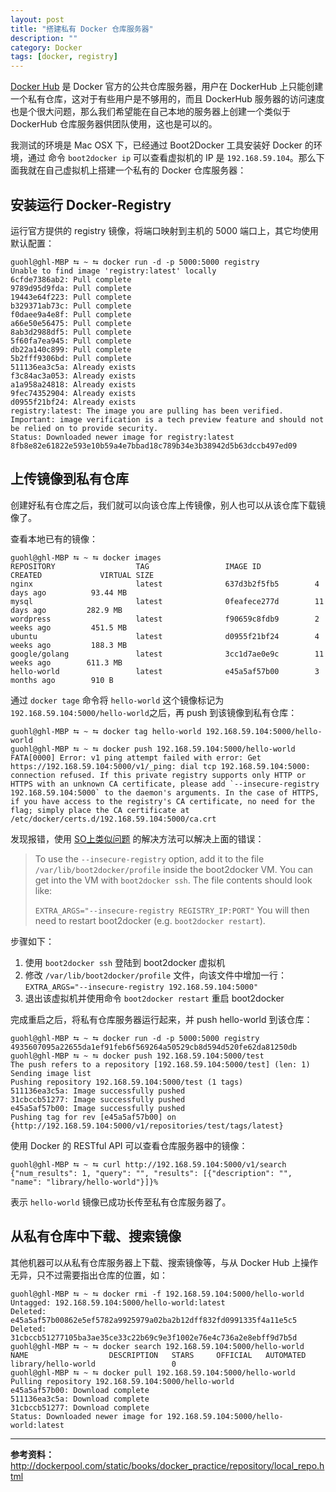 ```yaml
---
layout: post
title: "搭建私有 Docker 仓库服务器"
description: ""
category: Docker
tags: [docker, registry]
---
```



[Docker Hub](https://hub.docker.com) 是 Docker 官方的公共仓库服务器，用户在 DockerHub 上只能创建一个私有仓库，这对于有些用户是不够用的，而且 DockerHub 服务器的访问速度也是个很大问题，那么我们希望能在自己本地的服务器上创建一个类似于 DockerHub 仓库服务器供团队使用，这也是可以的。

我测试的环境是 Mac OSX 下，已经通过 Boot2Docker 工具安装好 Docker 的环境，通过 命令 `boot2docker ip` 可以查看虚拟机的 IP 是 `192.168.59.104`。那么下面我就在自己虚拟机上搭建一个私有的 Docker 仓库服务器：

## 安装运行 Docker-Registry

运行官方提供的 registry 镜像，将端口映射到主机的 5000 端口上，其它均使用默认配置：

```
guohl@ghl-MBP ⮀ ~ ⮀ docker run -d -p 5000:5000 registry
Unable to find image 'registry:latest' locally
6cfde7386ab2: Pull complete
9789d95d9fda: Pull complete
19443e64f223: Pull complete
b329371ab73c: Pull complete
f0daee9a4e8f: Pull complete
a66e50e56475: Pull complete
8ab3d2988df5: Pull complete
5f60fa7ea945: Pull complete
db22a140c899: Pull complete
5b2fff9306bd: Pull complete
511136ea3c5a: Already exists
f3c84ac3a053: Already exists
a1a958a24818: Already exists
9fec74352904: Already exists
d0955f21bf24: Already exists
registry:latest: The image you are pulling has been verified. Important: image verification is a tech preview feature and should not be relied on to provide security.
Status: Downloaded newer image for registry:latest
8fb8e82e61822e593e10b59a4e7bbad18c789b34e3b38942d5b63dccb497ed09
```

## 上传镜像到私有仓库

创建好私有仓库之后，我们就可以向该仓库上传镜像，别人也可以从该仓库下载镜像了。

查看本地已有的镜像：

```
guohl@ghl-MBP ⮀ ~ ⮀ docker images
REPOSITORY                  TAG                 IMAGE ID            CREATED             VIRTUAL SIZE
nginx                       latest              637d3b2f5fb5        4 days ago          93.44 MB
mysql                       latest              0feafece277d        11 days ago         282.9 MB
wordpress                   latest              f90659c8fdb9        2 weeks ago         451.5 MB
ubuntu                      latest              d0955f21bf24        4 weeks ago         188.3 MB
google/golang               latest              3cc1d7ae0e9c        11 weeks ago        611.3 MB
hello-world                 latest              e45a5af57b00        3 months ago        910 B
```

通过 `docker tage` 命令将 `hello-world` 这个镜像标记为 `192.168.59.104:5000/hello-world`之后，再 push 到该镜像到私有仓库：

```
guohl@ghl-MBP ⮀ ~ ⮀ docker tag hello-world 192.168.59.104:5000/hello-world
guohl@ghl-MBP ⮀ ~ ⮀ docker push 192.168.59.104:5000/hello-world
FATA[0000] Error: v1 ping attempt failed with error: Get https://192.168.59.104:5000/v1/_ping: dial tcp 192.168.59.104:5000: connection refused. If this private registry supports only HTTP or HTTPS with an unknown CA certificate, please add `--insecure-registry 192.168.59.104:5000` to the daemon's arguments. In the case of HTTPS, if you have access to the registry's CA certificate, no need for the flag; simply place the CA certificate at /etc/docker/certs.d/192.168.59.104:5000/ca.crt
```

发现报错，使用 [SO上类似问题](http://stackoverflow.com/questions/28712455/pushing-files-into-private-registry-in-docker) 的解决方法可以解决上面的错误：

>To use the `--insecure-registry` option, add it to the file `/var/lib/boot2docker/profile` inside the boot2docker VM. You can get into the VM with `boot2docker ssh`. The file contents should look like:
>
>`EXTRA_ARGS="--insecure-registry REGISTRY_IP:PORT"`
>You will then need to restart boot2docker (e.g. `boot2docker restart`).

步骤如下：

1. 使用 `boot2docker ssh` 登陆到 boot2docker 虚拟机
2. 修改 `/var/lib/boot2docker/profile` 文件，向该文件中增加一行： `EXTRA_ARGS="--insecure-registry 192.168.59.104:5000"`
3. 退出该虚拟机并使用命令 `boot2docker restart` 重启 boot2docker

完成重启之后，将私有仓库服务器运行起来，并 push hello-world 到该仓库：

```
guohl@ghl-MBP ⮀ ~ ⮀ docker run -d -p 5000:5000 registry
4935607095a22655da1ef91feb6f569264a50529cb8d594d520fe62da81250db
guohl@ghl-MBP ⮀ ~ ⮀ docker push 192.168.59.104:5000/test
The push refers to a repository [192.168.59.104:5000/test] (len: 1)
Sending image list
Pushing repository 192.168.59.104:5000/test (1 tags)
511136ea3c5a: Image successfully pushed
31cbccb51277: Image successfully pushed
e45a5af57b00: Image successfully pushed
Pushing tag for rev [e45a5af57b00] on {http://192.168.59.104:5000/v1/repositories/test/tags/latest}
```

使用 Docker 的 RESTful API 可以查看仓库服务器中的镜像：

```
guohl@ghl-MBP ⮀ ~ ⮀ curl http://192.168.59.104:5000/v1/search
{"num_results": 1, "query": "", "results": [{"description": "", "name": "library/hello-world"}]}%
```

表示 `hello-world` 镜像已成功长传至私有仓库服务器了。


## 从私有仓库中下载、搜索镜像

其他机器可以从私有仓库服务器上下载、搜索镜像等，与从 Docker Hub 上操作无异，只不过需要指出仓库的位置，如：

```
guohl@ghl-MBP ⮀ ~ ⮀ docker rmi -f 192.168.59.104:5000/hello-world
Untagged: 192.168.59.104:5000/hello-world:latest
Deleted: e45a5af57b00862e5ef5782a9925979a02ba2b12dff832fd0991335f4a11e5c5
Deleted: 31cbccb51277105ba3ae35ce33c22b69c9e3f1002e76e4c736a2e8ebff9d7b5d
guohl@ghl-MBP ⮀ ~ ⮀ docker search 192.168.59.104:5000/hello-world
NAME                  DESCRIPTION   STARS     OFFICIAL   AUTOMATED
library/hello-world                 0
guohl@ghl-MBP ⮀ ~ ⮀ docker pull 192.168.59.104:5000/hello-world
Pulling repository 192.168.59.104:5000/hello-world
e45a5af57b00: Download complete
511136ea3c5a: Download complete
31cbccb51277: Download complete
Status: Downloaded newer image for 192.168.59.104:5000/hello-world:latest
```

----

**参考资料：** http://dockerpool.com/static/books/docker_practice/repository/local_repo.html
